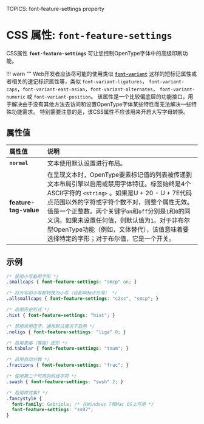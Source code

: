 TOPICS: font-feature-settings property

# CSS 属性: `font-feature-settings`

CSS属性 **`font-feature-settings`** 可让您控制OpenType字体中的高级印刷功能。

!!! warn ""
    Web开发者应该尽可能的使用类似 [**`font-variant`**](/zh-hans/webfrontend/) 这样的短标记属性或者相关的速记标识属性等，类似 `font-variant-ligatures`，
    `font-variant-caps`，`font-variant-east-asian`，`font-variant-alternates`，
    `font-variant-numeric` 或 `font-variant-position`。
    该属性是一个比较偏底层的功能接口，用于解决由于没有其他方法去访问和设置OpenType字体某些特性而无法解决一些特殊功能需求。
    特别需要注意的是，该CSS属性不应该用来开启大写字母转换。

## 属性值

| 属性值 | 说明 |
| :--- | :--- |
| **`normal`** | 文本使用默认设置进行布局。 |
| **feature-tag-value** | 在呈现文本时，OpenType要素标记值的列表被传递到文本布局引擎以启用或禁用字体特征。标签始终是4个ASCII字符的 `<string>` 。如果是U + 20 - U + 7E代码点范围以外的字符或字符个数不对，则整个属性无效。<br>值是一个正整数。两个关键字`on`和`off`分别是`1`和`0`的同义词。如果未设置任何值，则默认值为`1`。对于非布尔型OpenType功能（例如，文体替代），该值意味着要选择特定的字形；对于布尔值，它是一个开关。 |

## 示例

```css
/* 使用小写备用字形 */
.smallcaps { font-feature-settings: "smcp" on; }

/* 将大写和小写都转换为小写（也影响标点符号） */
.allsmallcaps { font-feature-settings: "c2sc", "smcp"; }

/* 启用历史形式 */
.hist { font-feature-settings: "hist"; }

/* 禁用常用连字，通常默认情况下启用 */
.noligs { font-feature-settings: "liga" 0; }

/* 启用表格（等距）图形 */
td.tabular { font-feature-settings: "tnum"; }

/* 启用自动分数 */
.fractions { font-feature-settings: "frac"; }

/* 使用第二个可用的斜线字符 */
.swash { font-feature-settings: "swsh" 2; }

/* 启用样式集7 */
.fancystyle {
  font-family: Gabriola; /* 在Windows 7和Mac OS上可用 */
  font-feature-settings: "ss07";
}
```
